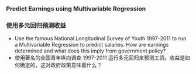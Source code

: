 ### Predict Earnings using Multivariable Regression
### 使用多元回归预测收益

* Use the famous National Longitudinal Survey of Youth 1997-2011 to run a Multivariable Regression to predict salaries. How are earnings determined and what does this imply from government policy?
* 使用著名的全国青年纵向调查 1997-2011 运行多元回归来预测工资。收益是如何确定的，这对政府政策意味着什么？
